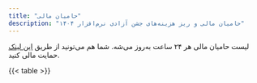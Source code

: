 ```yaml
---
title: "حامیان مالی"
description: "حامیان مالی و ریز هزینه‌های جشن آزادی نرم‌افزار ۱۴۰۴"
---
```


لیست حامیان مالی هر ۲۴ ساعت به‌روز می‌شه. شما هم می‌تونید از طریق [این لینک](https://daramet.com/birlug?webintent&donate=100000) حمایت مالی کنید.

{{< table >}}
